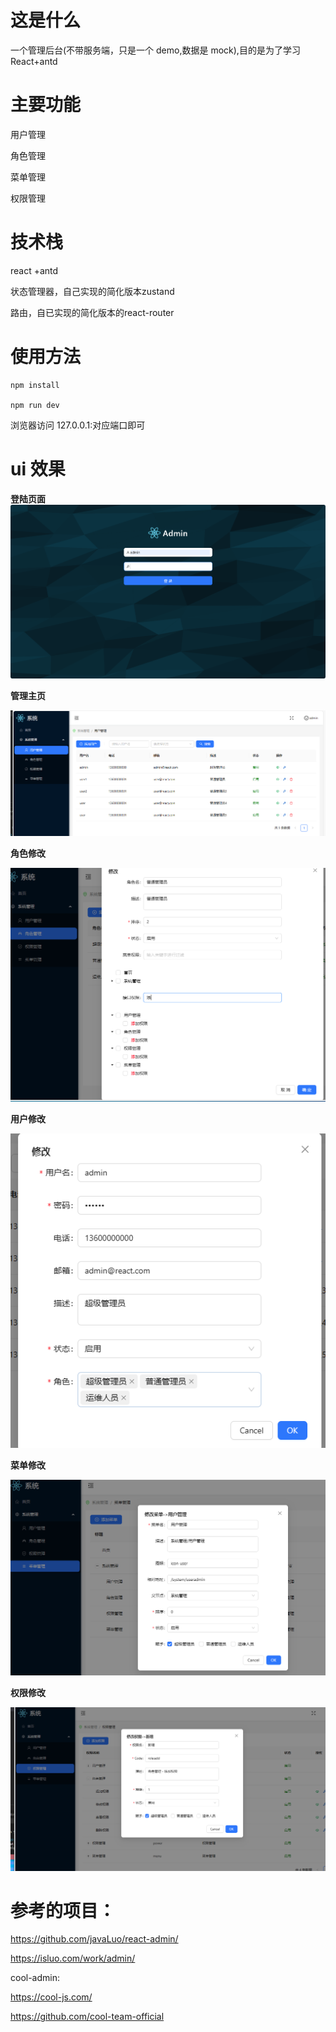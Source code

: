 # 这是什么

一个管理后台(不带服务端，只是一个 demo,数据是 mock),目的是为了学习React+antd

# 主要功能

用户管理

角色管理

菜单管理

权限管理

# 技术栈

react +antd

状态管理器，自己实现的简化版本zustand

路由，自已实现的简化版本的react-router

# 使用方法

```
npm install

npm run dev
```

浏览器访问 127.0.0.1:对应端口即可

# ui 效果
**登陆页面**
![登陆](/doc/img/login.png)

**管理主页**

![管理页](/doc/img/home.png)

**角色修改**

![角色修改](/doc/img/change_role.png)

**用户修改**

![用户修改](/doc/img/change_user.png)

**菜单修改**

![菜单修改](/doc/img/menu_change.png)

**权限修改**

![权限修改](/doc/img/power_change.png)

# 参考的项目：

https://github.com/javaLuo/react-admin/

https://isluo.com/work/admin/

cool-admin:

https://cool-js.com/

https://github.com/cool-team-official
